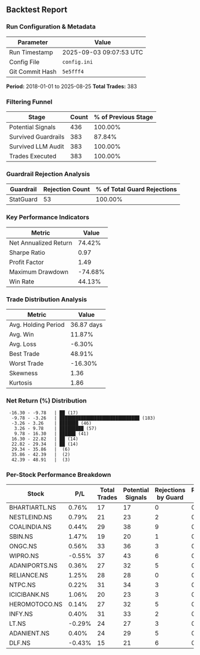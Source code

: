
## Backtest Report

### Run Configuration & Metadata
| Parameter | Value |
| --- | --- |
| Run Timestamp | 2025-09-03 09:07:53 UTC |
| Config File | `config.ini` |
| Git Commit Hash | `5e5fff4` |

**Period:** 2018-01-01 to 2025-08-25
**Total Trades:** 383


### Filtering Funnel
| Stage | Count | % of Previous Stage |
| --- | --- | --- |
| Potential Signals | 436 | 100.00% |
| Survived Guardrails | 383 | 87.84% |
| Survived LLM Audit | 383 | 100.00% |
| Trades Executed | 383 | 100.00% |


### Guardrail Rejection Analysis
| Guardrail | Rejection Count | % of Total Guard Rejections |
| --- | --- | --- |
| StatGuard | 53 | 100.00% |


### Key Performance Indicators
| Metric | Value |
| --- | --- |
| Net Annualized Return | 74.42% |
| Sharpe Ratio | 0.97 |
| Profit Factor | 1.49 |
| Maximum Drawdown | -74.68% |
| Win Rate | 44.13% |

### Trade Distribution Analysis
| Metric | Value |
| --- | --- |
| Avg. Holding Period | 36.87 days |
| Avg. Win | 11.87% |
| Avg. Loss | -6.30% |
| Best Trade | 48.91% |
| Worst Trade | -16.30% |
| Skewness | 1.36 |
| Kurtosis | 1.86 |

### Net Return (%) Distribution
```
 -16.30 - -9.78   | ██ (17)
  -9.78 - -3.26   | ██████████████████████████████ (183)
  -3.26 - 3.26    | ███████ (46)
   3.26 - 9.78    | █████████ (57)
   9.78 - 16.30   | ██████ (41)
  16.30 - 22.82   | ██ (14)
  22.82 - 29.34   | ██ (14)
  29.34 - 35.86   |  (6)
  35.86 - 42.39   |  (2)
  42.39 - 48.91   |  (3)
```


### Per-Stock Performance Breakdown

| Stock | P/L | Total Trades | Potential Signals | Rejections by Guard | Rejections by LLM |
|---|---|---|---|---|---|
| BHARTIARTL.NS | 0.76% | 17 | 17 | 0 | 0 |
| NESTLEIND.NS | 0.79% | 21 | 23 | 2 | 0 |
| COALINDIA.NS | 0.44% | 29 | 38 | 9 | 0 |
| SBIN.NS | 1.47% | 19 | 20 | 1 | 0 |
| ONGC.NS | 0.56% | 33 | 36 | 3 | 0 |
| WIPRO.NS | -0.55% | 37 | 43 | 6 | 0 |
| ADANIPORTS.NS | 0.36% | 27 | 32 | 5 | 0 |
| RELIANCE.NS | 1.25% | 28 | 28 | 0 | 0 |
| NTPC.NS | 0.22% | 31 | 34 | 3 | 0 |
| ICICIBANK.NS | 1.06% | 20 | 23 | 3 | 0 |
| HEROMOTOCO.NS | 0.14% | 27 | 32 | 5 | 0 |
| INFY.NS | 0.40% | 31 | 33 | 2 | 0 |
| LT.NS | -0.29% | 24 | 27 | 3 | 0 |
| ADANIENT.NS | 0.40% | 24 | 29 | 5 | 0 |
| DLF.NS | -0.43% | 15 | 21 | 6 | 0 |